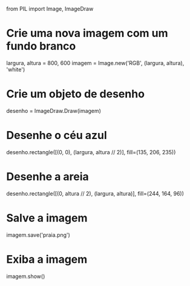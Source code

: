 from PIL import Image, ImageDraw

# Crie uma nova imagem com um fundo branco
largura, altura = 800, 600
imagem = Image.new('RGB', (largura, altura), 'white')

# Crie um objeto de desenho
desenho = ImageDraw.Draw(imagem)

# Desenhe o céu azul
desenho.rectangle([(0, 0), (largura, altura // 2)], fill=(135, 206, 235))

# Desenhe a areia
desenho.rectangle([(0, altura // 2), (largura, altura)], fill=(244, 164, 96))

# Salve a imagem
imagem.save('praia.png')

# Exiba a imagem
imagem.show()

